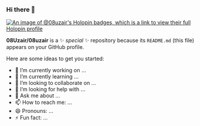 ### Hi there 👋
[![An image of @08uzair's Holopin badges, which is a link to view their full Holopin profile](https://holopin.me/08uzair)](https://holopin.io/@08uzair)

**08Uzair/08uzair** is a ✨ _special_ ✨ repository because its `README.md` (this file) appears on your GitHub profile.

Here are some ideas to get you started:

- 🔭 I’m currently working on ...
- 🌱 I’m currently learning ...
- 👯 I’m looking to collaborate on ...
- 🤔 I’m looking for help with ...
- 💬 Ask me about ...
- 📫 How to reach me: ...
- 😄 Pronouns: ...
- ⚡ Fun fact: ...
